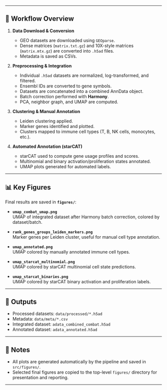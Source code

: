 
---

## 🚀 Workflow Overview

1. **Data Download & Conversion**  
   - GEO datasets are downloaded using `GEOparse`.  
   - Dense matrices (`matrix.txt.gz`) and 10X-style matrices (`matrix.mtx.gz`) are converted into `.h5ad` files.  
   - Metadata is saved as CSVs.

2. **Preprocessing & Integration**  
   - Individual `.h5ad` datasets are normalized, log-transformed, and filtered.  
   - Ensembl IDs are converted to gene symbols.  
   - Datasets are concatenated into a combined AnnData object.  
   - Batch correction performed with **Harmony**.  
   - PCA, neighbor graph, and UMAP are computed.

3. **Clustering & Manual Annotation**  
   - Leiden clustering applied.  
   - Marker genes identified and plotted.  
   - Clusters mapped to immune cell types (T, B, NK cells, monocytes, etc.).

4. **Automated Annotation (starCAT)**  
   - starCAT used to compute gene usage profiles and scores.  
   - Multinomial and binary activation/proliferation states annotated.  
   - UMAP plots generated for automated labels.

---

## 📊 Key Figures

Final results are saved in **`figures/`**:

- **`umap_combat_umap.png`**  
  UMAP of integrated dataset after Harmony batch correction, colored by dataset/batch.  

- **`rank_genes_groups_leiden_markers.png`**  
  Marker genes per Leiden cluster, useful for manual cell type annotation.  

- **`umap_annotated.png`**  
  UMAP colored by manually annotated immune cell types.  

- **`umap_starcat_multinomial.png`**  
  UMAP colored by starCAT multinomial cell state predictions.  

- **`umap_starcat_binaries.png`**  
  UMAP colored by starCAT binary activation and proliferation labels.  

---

## 💾 Outputs

- Processed datasets: `data/processed/*.h5ad`  
- Metadata: `data/meta/*.csv`  
- Integrated dataset: `adata_combined_combat.h5ad`  
- Annotated dataset: `adata_annotated.h5ad`  

---

## 📌 Notes

- All plots are generated automatically by the pipeline and saved in `src/figures/`.  
- Selected final figures are copied to the top-level `figures/` directory for presentation and reporting.  

---

